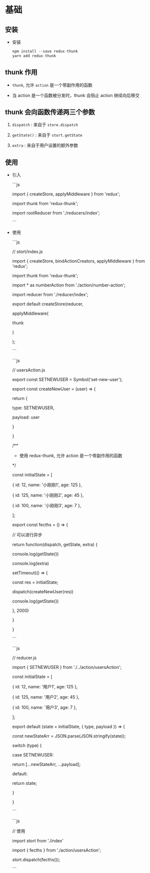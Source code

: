 # 基础

## 安装

  - 安装

    ```javascript
    npm install --save redux-thunk
    yarn add redux-thunk
    ```

## thunk 作用

  - `thunk`, 允许 `action` 是一个带副作用的函数

  - 当 action 是一个函数被分发时，thunk 会阻止 action 继续向后移交

## thunk 会向函数传递两三个参数

1.  `dispatch` : 来自于 `store.dispatch`

2.  `getState()` : 来自于 `stort.getState`

3.  `extra` : 来自于用户设置的额外参数

## 使用

  - 引入

    \`\`\`js

    import { createStore, applyMiddleware } from 'redux';

    import thunk from 'redux-thunk';

    import rootReducer from './reducers/index';

    \`\`\`

  - 使用

    \`\`\`js

    // stort/index.js

    import { createStore, bindActionCreators, applyMiddleware } from 'redux';

    import thunk from 'redux-thunk';

    import \* as numberAction from './action/number-action';

    import reducer from './reducer/index';

    export default createStore(reducer,

    applyMiddleware(

    thunk

    )

    );

    \`\`\`

    \`\`\`js

    // usersAction.js

    export const SETNEWUSER = Symbol('set-new-user');

    export const createNewUser = (user) => {

    return {

    type: SETNEWUSER,

    payload: user

    }

    }

    /\*\*

      - 使用 redux-thunk, 允许 action 是一个带副作用的函数

    \*/

    const initialState = \[

    { id: 12, name: '小刚刚1', age: 125 },

    { id: 125, name: '小刚刚2', age: 45 },

    { id: 100, name: '小刚刚3', age: 7 },

    ];

    export const fecths = () => {

    // 可以进行异步

    return function(dispatch, getState, extra) {

    console.log(getState())

    console.log(extra)

    setTimeout(() => {

    const res = initialState;

    dispatch(createNewUser(res))

    console.log(getState())

    }, 2000)

    }

    }

    \`\`\`

    \`\`\`js

    // reducer.js

    import { SETNEWUSER } from './../action/usersAction';

    const initialState = \[

    { id: 12, name: '用户1', age: 125 },

    { id: 125, name: '用户2', age: 45 },

    { id: 100, name: '用户3', age: 7 },

    ];

    export default (state = initialState, { type, payload }) => {

    const newStateArr = JSON.parse(JSON.stringify(state));

    switch (type) {

    case SETNEWUSER:

    return \[...newStateArr, ...payload];

    default:

    return state;

    }

    }

    \`\`\`

    \`\`\`js

    // 使用

    import stort from './index'

    import { fecths } from './action/usersAction';

    stort.dispatch(fecths());

    \`\`\`
